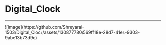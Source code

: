 # Digital_Clock<br>
<hr>
![image](https://github.com/Shreyarai-1503/Digital_Clock/assets/130877780/569ff18e-28d7-41e4-9303-9abe13b73d9c)

